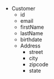 - Customer
	- id
	- email
	- firstName
	- lastName
	- birthdate
	- Address
		- street
		- city
		- zipcode
		- state